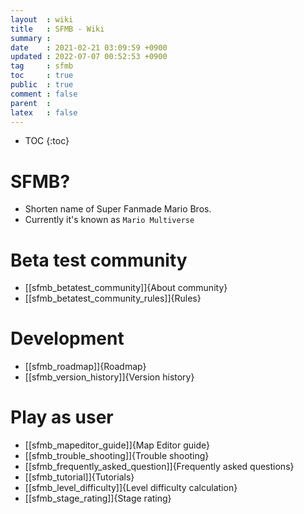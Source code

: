 ```yaml
---
layout  : wiki
title   : SFMB - Wiki 
summary : 
date    : 2021-02-21 03:09:59 +0900
updated : 2022-07-07 00:52:53 +0900
tag     : sfmb 
toc     : true
public  : true
comment : false
parent  : 
latex   : false
---
```

* TOC
{:toc}

# SFMB?

* Shorten name of Super Fanmade Mario Bros.
* Currently it's known as `Mario Multiverse`

# Beta test community

* [[sfmb_betatest_community]]{About community}
* [[sfmb_betatest_community_rules]]{Rules}

# Development

* [[sfmb_roadmap]]{Roadmap}
* [[sfmb_version_history]]{Version history}

# Play as user

* [[sfmb_mapeditor_guide]]{Map Editor guide}
* [[sfmb_trouble_shooting]]{Trouble shooting}
* [[sfmb_frequently_asked_question]]{Frequently asked questions}
* [[sfmb_tutorial]]{Tutorials}
* [[sfmb_level_difficulty]]{Level difficulty calculation}
* [[sfmb_stage_rating]]{Stage rating}
